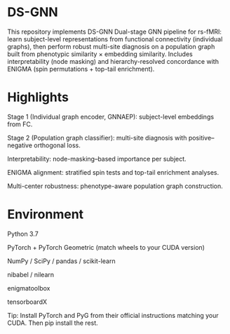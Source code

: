 # DS-GNN
This repository implements DS-GNN
Dual-stage GNN pipeline for rs-fMRI: learn subject-level representations from functional connectivity (individual graphs), then perform robust multi-site diagnosis on a population graph built from phenotypic similarity × embedding similarity. Includes interpretability (node masking) and hierarchy-resolved concordance with ENIGMA (spin permutations + top-tail enrichment).

# Highlights

Stage 1 (Individual graph encoder, GNNAEP): subject-level embeddings from FC.

Stage 2 (Population graph classifier): multi-site diagnosis with positive–negative orthogonal loss.

Interpretability: node-masking–based importance per subject.

ENIGMA alignment: stratified spin tests and top-tail enrichment analyses.

Multi-center robustness: phenotype-aware population graph construction.

# Environment

Python 3.7

PyTorch + PyTorch Geometric (match wheels to your CUDA version)

NumPy / SciPy / pandas / scikit-learn

nibabel / nilearn

enigmatoolbox

tensorboardX

Tip: Install PyTorch and PyG from their official instructions matching your CUDA. Then pip install the rest.
